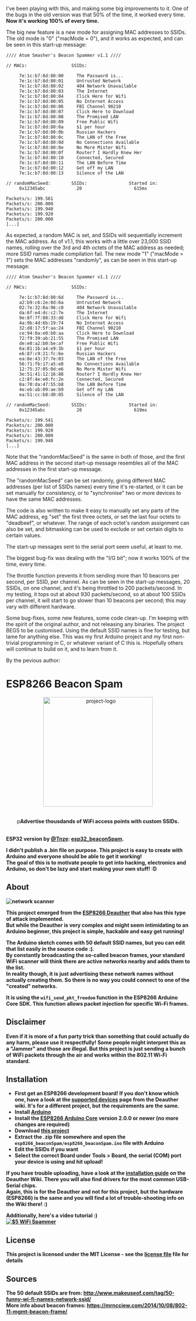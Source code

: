 I've been playing with this, and making some big improvements to it. One of the bugs in the old version was that 50% of the time, it worked every time. **Now it's working 100% of every time.**

The big new feature is a new mode for assigning MAC addresses to SSIDs. The old mode is "0" ("macMode = 0"), and it works as expected, and can be seen in this start-up message:
```
//// Atom Smasher's Beacon Spammer v1.1 ////

// MACs:                 SSIDs:

     7e:1c:b7:8d:80:00     The Password is...
     7e:1c:b7:8d:80:01     Untrusted Network
     7e:1c:b7:8d:80:02     404 Network Unavailable
     7e:1c:b7:8d:80:03     The Internet
     7e:1c:b7:8d:80:04     Click Here for Wifi
     7e:1c:b7:8d:80:05     No Internet Access
     7e:1c:b7:8d:80:06     FBI Channel 90210
     7e:1c:b7:8d:80:07     Click Here to Download
     7e:1c:b7:8d:80:08     The Promised LAN
     7e:1c:b7:8d:80:09     Free Public Wifi
     7e:1c:b7:8d:80:0a     $1 per hour
     7e:1c:b7:8d:80:0b     Russian Hackers
     7e:1c:b7:8d:80:0c     The LAN of the Free
     7e:1c:b7:8d:80:0d     No Connections Available
     7e:1c:b7:8d:80:0e     No More Mister Wifi
     7e:1c:b7:8d:80:0f     Router? I Hardly Knew Her
     7e:1c:b7:8d:80:10     Connected, Secured
     7e:1c:b7:8d:80:11     The LAN Before Time
     7e:1c:b7:8d:80:12     Get off my LAN
     7e:1c:b7:8d:80:13     Silence of the LAN

// randomMacSeed:        SSIDs:                Started in:
     0x12345abc            20                    615ms

Packets/s: 199.561
Packets/s: 200.000
Packets/s: 199.940
Packets/s: 199.920
Packets/s: 200.000
[...]
```

As expected, a random MAC is set, and SSIDs will sequentially increment the MAC address. As of v1.1, this works with a little over 23,000 SSID names, rolling over the 3rd and 4th octets of the MAC address as needed; more SSID names made compilation fail. The new mode "1" ("macMode = 1") sets the MAC addresses "randomly", as can be seen in this start-up message:
```
//// Atom Smasher's Beacon Spammer v1.1 ////

// MACs:                 SSIDs:

     7e:1c:b7:8d:80:6d     The Password is...
     a2:b9:c6:2e:0d:6a     Untrusted Network
     02:7e:32:0a:96:c0     404 Network Unavailable
     da:6f:e4:dc:c2:7e     The Internet
     9e:8f:7f:08:33:d8     Click Here for Wifi
     4a:9b:4d:6b:19:74     No Internet Access
     32:d8:17:5f:aa:24     FBI Channel 90210
     ce:94:0a:e0:b0:aa     Click Here to Download
     72:f9:39:ab:21:55     The Promised LAN
     de:e0:a2:b0:be:af     Free Public Wifi
     6a:81:1b:a4:e9:3b     $1 per hour
     e6:87:c9:21:fc:6e     Russian Hackers
     ea:8e:43:37:7e:03     The LAN of the Free
     56:71:fb:17:a5:e8     No Connections Available
     12:75:37:05:0d:e6     No More Mister Wifi
     3e:51:41:12:16:88     Router? I Hardly Knew Her
     c2:8f:4e:e0:fc:2e     Connected, Secured
     8a:70:da:47:55:b8     The LAN Before Time
     4e:eb:ab:09:ae:b9     Get off my LAN
     ea:51:cc:b8:d0:05     Silence of the LAN

// randomMacSeed:        SSIDs:                Started in:
     0x12345abc            20                    619ms

Packets/s: 199.541
Packets/s: 200.000
Packets/s: 199.920
Packets/s: 200.000
Packets/s: 199.940
[...]
```

Note that the "randomMacSeed" is the same in both of those, and the first MAC address in the second start-up message resembles all of the MAC addresses in the first start-up message.

The "randomMacSeed" can be set randomly, giving different MAC addresses (per list of SSIDs names) every time it's re-started, or it can be set manually for consistency, or to "synchronise" two or more devices to have the same MAC addresses.

The code is also written to make it easy to manually set any parts of the MAC address, eg "set" the first three octets, or set the last four octets to "deadbeef", or whatever. The range of each octet's random assignment can also be set, and bitmasking can be used to exclude or set certain digits to certain values.

The start-up messages sent to the serial port seem useful, at least to me.

The biggest bug-fix was dealing with the "I/G bit"; now it works 100% of the time, every time.

The throttle function prevents it from sending more than 10 beacons per second, per SSID, per channel. As can be seen in the start-up messages, 20 SSIDs, on one channel, and it's being throttled to 200 packets/second. In my testing, it tops out at about 930 packets/second, so at about 100 SSIDs per channel, it will start to go slower than 10 beacons per second; this may vary with different hardware.

Some bug-fixes, some new features, some code clean-up. I'm keeping with the spirit of the original author, and not releasing any binaries. The project BEGS to be customised. Using the default SSID names is fine for testing, but lame for anything else. This was my first Arduino project and my first non-trivial programming in C, or whatever variant of C this is. Hopefully others will continue to build on it, and to learn from it.

By the pevious author:

# ESP8266 Beacon Spam


<p align="center"><img alt="project-logo" width="300" src="https://raw.githubusercontent.com/spacehuhn/esp8266_beaconSpam/master/img/beacon_spam.png"></p>
 
<p align="center">

<br>
p<b>Advertise thousdands of WiFi access points with custom SSIDs.<br>
<br>

ESP32 version by [@Tnze](https://github.com/Tnze): [esp32_beaconSpam](https://github.com/Tnze/esp32_beaconSpam).

I didn't publish a .bin file on purpose. This project is easy to create with Arduino and everyone should be able to get it working!  
The goal of this is to motivate people to get into hacking, electronics and Arduino, so don't be lazy and start making your own stuff! :D

## About

![network scanner](https://raw.githubusercontent.com/spacehuhn/esp8266_beaconSpam/master/img/networkscanner.jpg)

This project emerged from the [ESP8266 Deauther](https://github.com/spacehuhn/esp8266_deauther) that also has this type of attack implemented.  
But while the Deauther is very complex and might seem intimidating to an Arduino beginner, this project is simple, hackable and easy get running!  

The Arduino sketch comes with 50 default SSID names, but you can edit that list easily in the source code :).  
By constantly broadcasting the so-called beacon frames, your standard WiFi scanner will think there are active networks nearby and adds them to the list.  
In reality though, it is just advertising these network names without actually creating them. So there is no way you could connect to one of the "created" networks.  

It is using the `wifi_send_pkt_freedom` function in the ESP8266 Arduino Core SDK. This function allows packet injection for specific Wi-Fi frames.  

## Disclaimer

Even if it is more of a fun party trick than something that could actually do any harm, **please use it respectfully!**
Some people might interpret this as a "Jammer" and those are illegal. But this project is just sending a bunch of WiFi packets through the air and works within the 802.11 Wi-Fi standard.

## Installation

- First get an ESP8266 development board! If you don't know which one, have a look at the [supported devices](https://github.com/spacehuhn/esp8266_deauther/wiki/Supported-Devices) page from the Deauther wiki. It's for a different project, but the requirements are the same.
- Install [Arduino](https://www.arduino.cc/en/Main/software)
- Install the [ESP8266 Arduino Core](https://github.com/esp8266/Arduino#installing-with-boards-manager) version 2.0.0 or newer (no more changes are required)
- Download [this project](https://github.com/spacehuhn/esp8266_beaconSpam/archive/master.zip)
- Extract the .zip file somewhere and open the `esp8266_beaconSpam/esp8266_beaconSpam.ino` file with Arduino
- Edit the SSIDs if you want
- Select the correct Board under Tools > Board, the serial (COM) port your device is using and hit upload!

If you have trouble uploading, have a look at the [installation guide](https://github.com/spacehuhn/esp8266_deauther/wiki/Installation#drivers-and-com-port) on the Deauther Wiki. There you will also find drivers for the most common USB-Serial chips.  
Again, this is for the Deauther and not for this project, but the hardware (ESP8266) is the same and you will find a lot of trouble-shooting info on the Wiki there! :)  

Additionally, here's a video tutorial :)  
[![$5 WiFi Spammer](https://img.youtube.com/vi/Zq7QNpPxCqE/0.jpg)](https://www.youtube.com/watch?v=Zq7QNpPxCqE)

## License

This project is licensed under the MIT License - see the [license file](LICENSE) file for details

## Sources
 
The 50 default SSIDs are from: http://www.makeuseof.com/tag/50-funny-wi-fi-names-network-ssid/  
More info about beacon frames: https://mrncciew.com/2014/10/08/802-11-mgmt-beacon-frame/  
